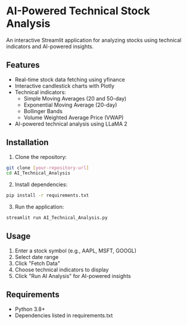 # AI-Powered Technical Stock Analysis

An interactive Streamlit application for analyzing stocks using technical indicators and AI-powered insights.

## Features

- Real-time stock data fetching using yfinance
- Interactive candlestick charts with Plotly
- Technical indicators:
  - Simple Moving Averages (20 and 50-day)
  - Exponential Moving Average (20-day)
  - Bollinger Bands
  - Volume Weighted Average Price (VWAP)
- AI-powered technical analysis using LLaMA 2

## Installation

1. Clone the repository:
```bash
git clone [your-repository-url]
cd AI_Technical_Analysis
```

2. Install dependencies:
```bash
pip install -r requirements.txt
```

3. Run the application:
```bash
streamlit run AI_Technical_Analysis.py
```

## Usage

1. Enter a stock symbol (e.g., AAPL, MSFT, GOOGL)
2. Select date range
3. Click "Fetch Data"
4. Choose technical indicators to display
5. Click "Run AI Analysis" for AI-powered insights

## Requirements

- Python 3.8+
- Dependencies listed in requirements.txt

